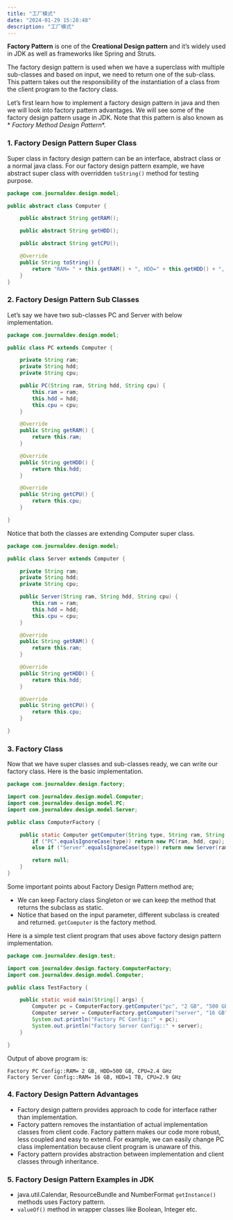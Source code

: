 ```yaml
---
title: "工厂模式"
date: "2024-01-29 15:28:48"
description: "工厂模式"
---
```


**Factory Pattern** is one of the **Creational Design pattern** and it’s widely used in JDK as well as frameworks like
Spring and Struts.

The factory design pattern is used when we have a superclass with multiple sub-classes and based on input, we need to
return one of the sub-class. This pattern takes out the responsibility of the instantiation of a class from the client
program to the factory class.

Let’s first learn how to implement a factory design pattern in java and then we will look into factory pattern
advantages. We will see some of the factory design pattern usage in JDK. Note that this pattern is also known as *
*Factory Method Design Pattern**.

### 1. Factory Design Pattern Super Class

Super class in factory design pattern can be an interface, abstract class or a normal java class. For our factory design
pattern example, we have abstract super class with overridden `toString()` method for testing purpose.

```java
package com.journaldev.design.model;

public abstract class Computer {

    public abstract String getRAM();

    public abstract String getHDD();

    public abstract String getCPU();

    @Override
    public String toString() {
        return "RAM= " + this.getRAM() + ", HDD=" + this.getHDD() + ", CPU=" + this.getCPU();
    }
}
```

### 2. Factory Design Pattern Sub Classes

Let’s say we have two sub-classes PC and Server with below implementation.

```java
package com.journaldev.design.model;

public class PC extends Computer {

    private String ram;
    private String hdd;
    private String cpu;

    public PC(String ram, String hdd, String cpu) {
        this.ram = ram;
        this.hdd = hdd;
        this.cpu = cpu;
    }

    @Override
    public String getRAM() {
        return this.ram;
    }

    @Override
    public String getHDD() {
        return this.hdd;
    }

    @Override
    public String getCPU() {
        return this.cpu;
    }

}
```

Notice that both the classes are extending Computer super class.

```java
package com.journaldev.design.model;

public class Server extends Computer {

    private String ram;
    private String hdd;
    private String cpu;

    public Server(String ram, String hdd, String cpu) {
        this.ram = ram;
        this.hdd = hdd;
        this.cpu = cpu;
    }

    @Override
    public String getRAM() {
        return this.ram;
    }

    @Override
    public String getHDD() {
        return this.hdd;
    }

    @Override
    public String getCPU() {
        return this.cpu;
    }

}
```

### 3. Factory Class

Now that we have super classes and sub-classes ready, we can write our factory class. Here is the basic implementation.

```java
package com.journaldev.design.factory;

import com.journaldev.design.model.Computer;
import com.journaldev.design.model.PC;
import com.journaldev.design.model.Server;

public class ComputerFactory {

    public static Computer getComputer(String type, String ram, String hdd, String cpu) {
        if ("PC".equalsIgnoreCase(type)) return new PC(ram, hdd, cpu);
        else if ("Server".equalsIgnoreCase(type)) return new Server(ram, hdd, cpu);

        return null;
    }
}
```

Some important points about Factory Design Pattern method are;

- We can keep Factory class Singleton or we can keep the method that returns the subclass as static.
- Notice that based on the input parameter, different subclass is created and returned. `getComputer` is the factory
  method.

Here is a simple test client program that uses above factory design pattern implementation.

```java
package com.journaldev.design.test;

import com.journaldev.design.factory.ComputerFactory;
import com.journaldev.design.model.Computer;

public class TestFactory {

    public static void main(String[] args) {
        Computer pc = ComputerFactory.getComputer("pc", "2 GB", "500 GB", "2.4 GHz");
        Computer server = ComputerFactory.getComputer("server", "16 GB", "1 TB", "2.9 GHz");
        System.out.println("Factory PC Config::" + pc);
        System.out.println("Factory Server Config::" + server);
    }

}
```

Output of above program is:

```
Factory PC Config::RAM= 2 GB, HDD=500 GB, CPU=2.4 GHz
Factory Server Config::RAM= 16 GB, HDD=1 TB, CPU=2.9 GHz
```

### 4. Factory Design Pattern Advantages

- Factory design pattern provides approach to code for interface rather than implementation.
- Factory pattern removes the instantiation of actual implementation classes from client code. Factory pattern makes our
  code more robust, less coupled and easy to extend. For example, we can easily change PC class implementation because
  client program is unaware of this.
- Factory pattern provides abstraction between implementation and client classes through inheritance.

### 5. Factory Design Pattern Examples in JDK

- java.util.Calendar, ResourceBundle and NumberFormat `getInstance()` methods uses Factory pattern.
- `valueOf()` method in wrapper classes like Boolean, Integer etc.